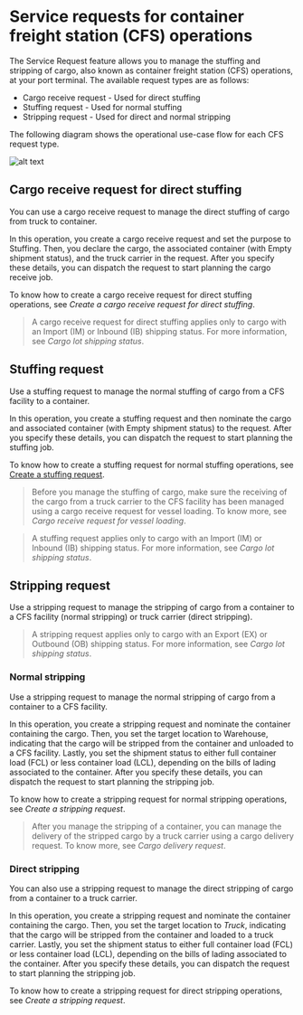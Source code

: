 # Service requests for container freight station (CFS) operations

The Service Request feature allows you to manage the stuffing and stripping of cargo, also known as container freight station (CFS) operations, at your port terminal. The available request types are as follows:

- Cargo receive request - Used for direct stuffing
- Stuffing request - Used for normal stuffing
- Stripping request - Used for direct and normal stripping

The following diagram shows the operational use-case flow for each CFS request type.

![alt text](/Images/Service_request_flow_CFS.png)

## Cargo receive request for direct stuffing

You can use a cargo receive request to manage the direct stuffing of cargo from truck to container.

In this operation, you create a cargo receive request and set the purpose to Stuffing. Then, you declare the cargo, the associated container (with Empty shipment status), and the truck carrier in the request. After you specify these details, you can dispatch the request to start planning the cargo receive job.

To know how to create a cargo receive request for direct stuffing operations, see _Create a cargo receive request for direct stuffing_.

> A cargo receive request for direct stuffing applies only to cargo with an Import (IM) or Inbound (IB) shipping status. For more information, see _Cargo lot shipping status_.

## Stuffing request

Use a stuffing request to manage the normal stuffing of cargo from a CFS facility to a container. 

In this operation, you create a stuffing request and then nominate the cargo and associated container (with Empty shipment status) to the request. After you specify these details, you can dispatch the request to start planning the stuffing job.

To know how to create a stuffing request for normal stuffing operations, see [Create a stuffing request](/Topics/Create_a_stuffing_request.md).

> Before you manage the stuffing of cargo, make sure the receiving of the cargo from a truck carrier to the CFS facility has been managed using a cargo receive request for vessel loading. To know more, see _Cargo receive request for vessel loading_.

> A stuffing request applies only to cargo with an Import (IM) or Inbound (IB) shipping status. For more information, see _Cargo lot shipping status_.

## Stripping request

Use a stripping request to manage the stripping of cargo from a container to a CFS facility (normal stripping) or truck carrier (direct stripping).

> A stripping request applies only to cargo with an Export (EX) or Outbound (OB) shipping status. For more information, see _Cargo lot shipping status_.

### Normal stripping

Use a stripping request to manage the normal stripping of cargo from a container to a CFS facility.

In this operation, you create a stripping request and nominate the container containing the cargo. Then, you set the target location to Warehouse, indicating that the cargo will be stripped from the container and unloaded to a CFS facility. Lastly, you set the shipment status to either full container load (FCL) or less container load (LCL), depending on the bills of lading associated to the container. After you specify these details, you can dispatch the request to start planning the stripping job.
    
To know how to create a stripping request for normal stripping operations, see _Create a stripping request_.

> After you manage the stripping of a container, you can manage the delivery of the stripped cargo by a truck carrier using a cargo delivery request. To know more, see _Cargo delivery request_.
    
### Direct stripping

You can also use a stripping request to manage the direct stripping of cargo from a container to a truck carrier.
    
In this operation, you create a stripping request and nominate the container containing the cargo. Then, you set the target location to _Truck_, indicating that the cargo will be stripped from the container and loaded to a truck carrier. Lastly, you set the shipment status to either full container load (FCL) or less container load (LCL), depending on the bills of lading associated to the container. After you specify these details, you can dispatch the request to start planning the stripping job.
    
To know how to create a stripping request for direct stripping operations, see _Create a stripping request_.
